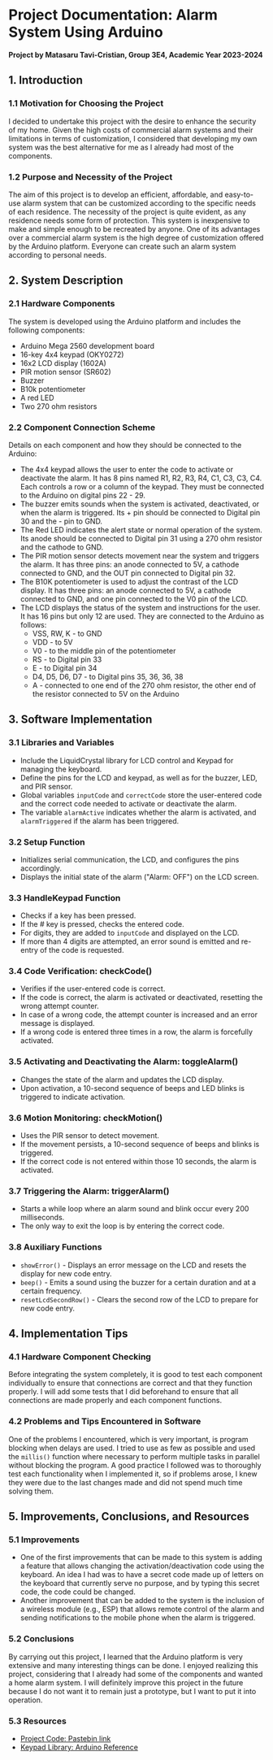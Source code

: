 # Project Documentation: Alarm System Using Arduino

**Project by Matasaru Tavi-Cristian, Group 3E4, Academic Year 2023-2024**

## 1. Introduction

### 1.1 Motivation for Choosing the Project
I decided to undertake this project with the desire to enhance the security of my home. Given the high costs of commercial alarm systems and their limitations in terms of customization, I considered that developing my own system was the best alternative for me as I already had most of the components.

### 1.2 Purpose and Necessity of the Project
The aim of this project is to develop an efficient, affordable, and easy-to-use alarm system that can be customized according to the specific needs of each residence. The necessity of the project is quite evident, as any residence needs some form of protection. This system is inexpensive to make and simple enough to be recreated by anyone. One of its advantages over a commercial alarm system is the high degree of customization offered by the Arduino platform. Everyone can create such an alarm system according to personal needs.

## 2. System Description

### 2.1 Hardware Components
The system is developed using the Arduino platform and includes the following components:
- Arduino Mega 2560 development board
- 16-key 4x4 keypad (OKY0272)
- 16x2 LCD display (1602A)
- PIR motion sensor (SR602)
- Buzzer
- B10k potentiometer
- A red LED
- Two 270 ohm resistors

### 2.2 Component Connection Scheme
Details on each component and how they should be connected to the Arduino:
- The 4x4 keypad allows the user to enter the code to activate or deactivate the alarm. It has 8 pins named R1, R2, R3, R4, C1, C3, C3, C4. Each controls a row or a column of the keypad. They must be connected to the Arduino on digital pins 22 - 29.
- The buzzer emits sounds when the system is activated, deactivated, or when the alarm is triggered. Its + pin should be connected to Digital pin 30 and the - pin to GND.
- The Red LED indicates the alert state or normal operation of the system. Its anode should be connected to Digital pin 31 using a 270 ohm resistor and the cathode to GND.
- The PIR motion sensor detects movement near the system and triggers the alarm. It has three pins: an anode connected to 5V, a cathode connected to GND, and the OUT pin connected to Digital pin 32.
- The B10K potentiometer is used to adjust the contrast of the LCD display. It has three pins: an anode connected to 5V, a cathode connected to GND, and one pin connected to the V0 pin of the LCD.
- The LCD displays the status of the system and instructions for the user. It has 16 pins but only 12 are used. They are connected to the Arduino as follows:
  - VSS, RW, K - to GND
  - VDD - to 5V
  - V0 - to the middle pin of the potentiometer
  - RS - to Digital pin 33
  - E - to Digital pin 34
  - D4, D5, D6, D7 - to Digital pins 35, 36, 36, 38
  - A - connected to one end of the 270 ohm resistor, the other end of the resistor connected to 5V on the Arduino

## 3. Software Implementation

### 3.1 Libraries and Variables
- Include the LiquidCrystal library for LCD control and Keypad for managing the keyboard.
- Define the pins for the LCD and keypad, as well as for the buzzer, LED, and PIR sensor.
- Global variables `inputCode` and `correctCode` store the user-entered code and the correct code needed to activate or deactivate the alarm.
- The variable `alarmActive` indicates whether the alarm is activated, and `alarmTriggered` if the alarm has been triggered.

### 3.2 Setup Function
- Initializes serial communication, the LCD, and configures the pins accordingly.
- Displays the initial state of the alarm ("Alarm: OFF") on the LCD screen.

### 3.3 HandleKeypad Function
- Checks if a key has been pressed.
- If the # key is pressed, checks the entered code.
- For digits, they are added to `inputCode` and displayed on the LCD.
- If more than 4 digits are attempted, an error sound is emitted and re-entry of the code is requested.

### 3.4 Code Verification: checkCode()
- Verifies if the user-entered code is correct.
- If the code is correct, the alarm is activated or deactivated, resetting the wrong attempt counter.
- In case of a wrong code, the attempt counter is increased and an error message is displayed.
- If a wrong code is entered three times in a row, the alarm is forcefully activated.

### 3.5 Activating and Deactivating the Alarm: toggleAlarm()
- Changes the state of the alarm and updates the LCD display.
- Upon activation, a 10-second sequence of beeps and LED blinks is triggered to indicate activation.

### 3.6 Motion Monitoring: checkMotion()
- Uses the PIR sensor to detect movement.
- If the movement persists, a 10-second sequence of beeps and blinks is triggered.
- If the correct code is not entered within those 10 seconds, the alarm is activated.

### 3.7 Triggering the Alarm: triggerAlarm()
- Starts a while loop where an alarm sound and blink occur every 200 milliseconds.
- The only way to exit the loop is by entering the correct code.

### 3.8 Auxiliary Functions
- `showError()` - Displays an error message on the LCD and resets the display for new code entry.
- `beep()` - Emits a sound using the buzzer for a certain duration and at a certain frequency.
- `resetLcdSecondRow()` - Clears the second row of the LCD to prepare for new code entry.

## 4. Implementation Tips

### 4.1 Hardware Component Checking
Before integrating the system completely, it is good to test each component individually to ensure that connections are correct and that they function properly. I will add some tests that I did beforehand to ensure that all connections are made properly and each component functions.

### 4.2 Problems and Tips Encountered in Software
One of the problems I encountered, which is very important, is program blocking when delays are used. I tried to use as few as possible and used the `millis()` function where necessary to perform multiple tasks in parallel without blocking the program. A good practice I followed was to thoroughly test each functionality when I implemented it, so if problems arose, I knew they were due to the last changes made and did not spend much time solving them.

## 5. Improvements, Conclusions, and Resources

### 5.1 Improvements
- One of the first improvements that can be made to this system is adding a feature that allows changing the activation/deactivation code using the keyboard. An idea I had was to have a secret code made up of letters on the keyboard that currently serve no purpose, and by typing this secret code, the code could be changed.
- Another improvement that can be added to the system is the inclusion of a wireless module (e.g., ESP) that allows remote control of the alarm and sending notifications to the mobile phone when the alarm is triggered.

### 5.2 Conclusions
By carrying out this project, I learned that the Arduino platform is very extensive and many interesting things can be done. I enjoyed realizing this project, considering that I already had some of the components and wanted a home alarm system. I will definitely improve this project in the future because I do not want it to remain just a prototype, but I want to put it into operation.

### 5.3 Resources
- [Project Code: Pastebin link](https://pastebin.com/mYzT9mv7)
- [Keypad Library: Arduino Reference](https://www.arduino.cc/reference/en/libraries/keypad/)
